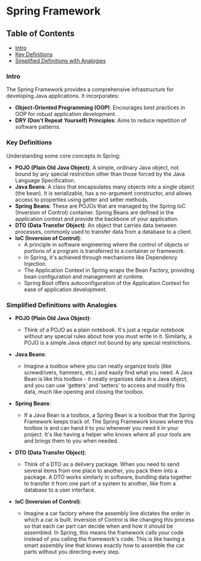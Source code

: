 # Spring Framework

## Table of Contents

- [Intro](#intro)
- [Key Definitions](#key-definitions)
- [Simplified Definitions with Analogies](#simplified-definitions-with-analogies)

### Intro

The Spring Framework provides a comprehensive infrastructure for developing Java applications. It incorporates:

- **Object-Oriented Programming (OOP)**: Encourages best practices in OOP for robust application development.
- **DRY (Don't Repeat Yourself) Principles**: Aims to reduce repetition of software patterns.

### Key Definitions

Understanding some core concepts in Spring:

- **POJO (Plain Old Java Object)**: A simple, ordinary Java object, not bound by any special restriction other than
  those forced by the Java Language Specification.
- **Java Beans**: A class that encapsulates many objects into a single object (the bean). It is serializable, has a
  no-argument constructor, and allows access to properties using getter and setter methods.
- **Spring Beans**: These are POJOs that are managed by the Spring IoC (Inversion of Control) container. Spring Beans
  are defined in the application context and provide the backbone of your application.
- **DTO (Data Transfer Object)**: An object that carries data between processes, commonly used to transfer data from a
  database to a client.
- **IoC (Inversion of Control)**:
    - A principle in software engineering where the control of objects or portions of a program is transferred to a
      container or framework.
    - In Spring, it's achieved through mechanisms like Dependency Injection.
    - The Application Context in Spring wraps the Bean Factory, providing bean configuration and management at runtime.
    - Spring Boot offers autoconfiguration of the Application Context for ease of application development.

### Simplified Definitions with Analogies

- **POJO (Plain Old Java Object)**:
    - Think of a POJO as a plain notebook. It's just a regular notebook without any special rules about how you must
      write in it. Similarly, a POJO is a simple Java object not bound by any special restrictions.

- **Java Beans**:
    - Imagine a toolbox where you can neatly organize tools (like screwdrivers, hammers, etc.) and easily find what you
      need. A Java Bean is like this toolbox - it neatly organizes data in a Java object, and you can use 'getters'
      and 'setters' to access and modify this data, much like opening and closing the toolbox.

- **Spring Beans**:
    - If a Java Bean is a toolbox, a Spring Bean is a toolbox that the Spring Framework keeps track of. The Spring
      Framework knows where this toolbox is and can hand it to you whenever you need it in your project. It's like
      having a helper who knows where all your tools are and brings them to you when needed.

- **DTO (Data Transfer Object)**:
    - Think of a DTO as a delivery package. When you need to send several items from one place to another, you pack them
      into a package. A DTO works similarly in software, bundling data together to transfer it from one part of a system
      to another, like from a database to a user interface.

- **IoC (Inversion of Control)**:
    - Imagine a car factory where the assembly line dictates the order in which a car is built. Inversion of Control is
      like changing this process so that each car part can decide when and how it should be assembled. In Spring, this
      means the framework calls your code instead of you calling the framework's code. This is like having a smart
      assembly line that knows exactly how to assemble the car parts without you directing every step.
